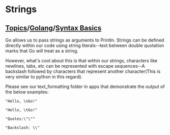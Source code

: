 # Strings

## [Topics](../../../topics.md)/[Golang](../index.md)/[Syntax Basics](./index.md)

Go allows us to pass strings as arguments to Println. Strings can be defined directly within our code using string literals--text between double quotation marks that Go will treat as a string.

However, what's cool about this is that within our strings, characters like newlines, tabs, etc can be represented with escape sequences--A backslash followed by characters that represent another character(This is very similar to python in this regard).

Please see our text_formatting folder in apps that demonstrate the output of the below examples:

```
"Hello, \nGo!"

"Hello, \tGo!"

"Quotes:\"\""

"Backslash: \\"
```

